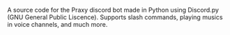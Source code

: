 A source code for the Praxy discord bot made in Python using Discord.py (GNU General Public Liscence). Supports slash commands, playing musics in voice channels, and much more.
